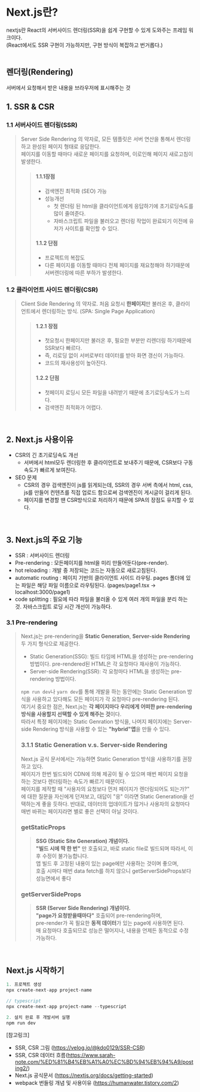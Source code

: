 # Next.js란?
nextjs란 React의 서버사이드 렌더링(SSR)을 쉽게 구현할 수 있게 도와주는 프레임 워크이다.  
(React에서도 SSR 구현이 가능하지만, 구현 방식이 복잡하고 번거롭다.)
<br/><br/>

## 렌더링(Rendering)
서버에서 요청해서 받은 내용을 브라우저에 표시해주는 것

## 1. SSR & CSR
### 1.1 서버사이드 렌더링(SSR)
> Server Side Rendering 의 약자로, 모든 템플릿은 서버 연산을 통해서 렌더링하고 완성된 페이지 형태로 응답한다.  
페이지를 이동할 때마다 새로운 페이지를 요청하며, 이로인해 페이지 새로고침이 발생한다.
> > #### 1.1.1장점
> > * 검색엔진 최적화 (SEO) 가능
> > * 성능개선
> >   - 첫 렌더링 된 html을 클라이언트에게 응답하기에 초기로딩속도를 많이 줄여준다. 
> >   - 자바스크립트 파일을 불러오고 렌더링 작업이 완료되기 이전에 유저가 사이트를 확인할 수 있다.
> > #### 1.1.2 단점
> > * 프로젝트의 복잡도
> > * 다른 페이지를 이동할 때마다 전체 페이지를 재요청해야 하기때문에 서버렌더링에 따른 부하가 발생한다.

### 1.2 클라이언트 사이드 렌더링(CSR)
> Client Side Rendering 의 약자로. 처음 요청시 **한페이지**만 불러온 후, 클라이언트에서 렌더링하는 방식. (SPA: Single Page Application)
> > #### 1.2.1 장점
> > * 첫요청시 한페이지만 불러온 후, 필요한 부분만 리렌더링 하기때문에 SSR보다 빠르다.
> > * 즉, 리로딩 없이 서버로부터 데이터를 받아 화면 갱신이 가능하다.
> > * 코드의 재사용성이 높아진다.
> > #### 1.2.2 단점
> > * 첫페이지 로딩시 모든 파일을 내려받기 때문에 초기로딩속도가 느리다.
> > * 검색엔진 최적화가 어렵다.

<br/>

## 2. Next.js 사용이유
* CSR의 긴 초기로딩속도 개선
  - 서버에서 html모두 렌더링한 후 클라이언트로 보내주기 때문에, CSR보다 구동속도가 빠르게 보여진다.
* SEO 문제
  - CSR의 경우 검색엔진이 js를 읽게되는데, SSR의 경우 서버 측에서 html, css, js를 만들어 컨텐츠를 직접 업로드 함으로써 검색엔진이 게시글이 걸리게 된다.
  - 페이지를 변경할 땐 CSR방식으로 처리하기 때문에 SPA의 장점도 유지할 수 있다.
<br/>

## 3. Next.js의 주요 기능
* SSR : 서버사이드 렌더링
* Pre-rendering : 모든페이지를 html을 미리 만들어둔다(pre-render).
* hot reloading : 개발 중 저장되는 코드는 자동으로 새로고침된다.
* automatic routing : 페이지 기반의 클라이언트 사이드 라우팅. pages 폴더에 있는 파일은 해당 파일 이름으로 라우팅된다. (pages/page1.tsx -> localhost:3000/page1)
* code splitting : 필요에 따라 파일을 불러올 수 있게 여러 개의 파일을 분리 하는 것. 자바스크립트 로딩 시간 개선이 가능하다.

### 3.1 Pre-rendering
>  Next.js는 pre-rendering을 **Static Generation**, **Server-side Rendering** 두 가지 형식으로 제공한다. 
>  
>  * Static Generation(SSG): 빌드 타임에 HTML을 생성하는 pre-rendering 방법이다. pre-rendered된 HTML은 각 요청마다 재사용이 가능하다.
>  * Server-side Rendering(SSR): 각 요청마다 HTML을 생성하는 pre-rendering 방법이다.
>  
>  <code>npm run dev</code>나 <code>yarn dev</code>를 통해 개발을 하는 동안에는 Static Generation 방식을 사용하고 있다해도 모든 페이지가 각 요청마다 pre-rendering 된다.  
>  여기서 중요한 점은, Next.js는 **각 페이지마다 우리에게 어떠한 pre-rendering 방식을 사용할지 선택할 수 있게 해주는 것**이다.  
>  따라서 특정 페이지에는 Static Genration 방식을, 나머지 페이지에는 Server-side Rendering 방식을 사용할 수 있는 **"hybrid"앱**을 만들 수 있다.
>  
>  ### 3.1.1 Static Generation v.s. Server-side Rendering
>  Next.js 공식 문서에서는 가능하면 Static Generation 방식을 사용하기를 권장하고 있다.  
>  페이지가 한번 빌드되어 CDN에 의해 제공이 될 수 있으며 매번 페이지 요청을 하는 것보다 렌더링하는 속도가 빠르기 때문이다.  
>  페이지를 제작할 때 "사용자의 요청보다 먼저 페이지가 렌더링되어도 되는가?" 에 대한 질문을 자신에게 던져보고, 대답이 "응" 이라면 Static Generation을 선택하는게 좋을 듯하다.
>  반대로, 데이터의 업데이트가 많거나 사용자의 요청마다 매번 바뀌는 페이지라면 별로 좋은 선택이 아닐 것이다.   
>  
>  ### getStaticProps
>  > **SSG (Static Site Generation) 개념이다.**   
>  > **"빌드 시에 딱 한 번"** 만 호출되고, 바로 static file로 빌드되며 따라서, 이후 수정이 불가능합니다.   
>  > 앱 빌드 후 고정된 내용이 있는 page에만 사용하는 것이며 좋으며,   
>  > 호출 시마다 매번 data fetch를 하지 않으니 getServerSideProps보다 성능면에서 좋다   
>  
>  ### getServerSideProps
>  > **SSR (Server Side Rendering) 개념이다.**   
>  > **"page가 요청받을때마다"** 호출되어 pre-rendering하며,   
>  > pre-render가 꼭 필요한 **동적 데이터**가 있는 page에 사용하면 된다.   
>  > 매 요청마다 호출되므로 성능은 떨어지나, 내용을 언제든 동적으로 수정 가능하다.   


<br/>

## Next.js 시작하기
```js
1. 프로젝트 생성
npx create-next-app project-name

// typescript
npx create-next-app project-name --typescript

2. 설치 완료 후 개발서버 실행
npm run dev
```

[참고링크]
- SSR, CSR 그림 (https://velog.io/@kdo0129/SSR-CSR)
- SSR, CSR 데이터 흐름(https://www.sarah-note.com/%ED%81%B4%EB%A1%A0%EC%BD%94%EB%94%A9/posting2/)
- Next.js 공식문서 (https://nextjs.org/docs/getting-started)
- webpack 번들링 개념 및 사용이유 (https://humanwater.tistory.com/2)

